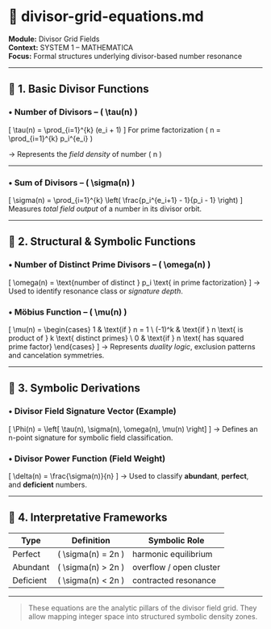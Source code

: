 # 📐 divisor-grid-equations.md

**Module:** Divisor Grid Fields  
**Context:** SYSTEM 1 – MATHEMATICA  
**Focus:** Formal structures underlying divisor-based number resonance

---

## 🧮 1. Basic Divisor Functions

### • Number of Divisors – \( \tau(n) \)
\[ \tau(n) = \prod_{i=1}^{k} (e_i + 1) \]
For prime factorization \( n = \prod_{i=1}^{k} p_i^{e_i} \)

→ Represents the *field density* of number \( n \)

---

### • Sum of Divisors – \( \sigma(n) \)
\[ \sigma(n) = \prod_{i=1}^{k} \left( \frac{p_i^{e_i+1} - 1}{p_i - 1} \right) \]
Measures *total field output* of a number in its divisor orbit.

---

## 🧠 2. Structural & Symbolic Functions

### • Number of Distinct Prime Divisors – \( \omega(n) \)
\[ \omega(n) = \text{number of distinct } p_i \text{ in prime factorization} \]
→ Used to identify resonance class or *signature depth*.

### • Möbius Function – \( \mu(n) \)
\[ \mu(n) = \begin{cases} 1 & \text{if } n = 1 \\ (-1)^k & \text{if } n \text{ is product of } k \text{ distinct primes} \\ 0 & \text{if } n \text{ has squared prime factor} \end{cases} \]
→ Represents *duality logic*, exclusion patterns and cancelation symmetries.

---

## 🔁 3. Symbolic Derivations

### • Divisor Field Signature Vector (Example)
\[ \Phi(n) = \left[ \tau(n), \sigma(n), \omega(n), \mu(n) \right] \]
→ Defines an n-point signature for symbolic field classification.

### • Divisor Power Function (Field Weight)
\[ \delta(n) = \frac{\sigma(n)}{n} \]
→ Used to classify **abundant**, **perfect**, and **deficient** numbers.

---

## 🧬 4. Interpretative Frameworks

| Type      | Definition                  | Symbolic Role           |
|-----------|-----------------------------|--------------------------|
| Perfect   | \( \sigma(n) = 2n \)       | harmonic equilibrium     |
| Abundant  | \( \sigma(n) > 2n \)       | overflow / open cluster  |
| Deficient | \( \sigma(n) < 2n \)       | contracted resonance     |

---

> These equations are the analytic pillars of the divisor field grid. They allow mapping integer space into structured symbolic density zones.
